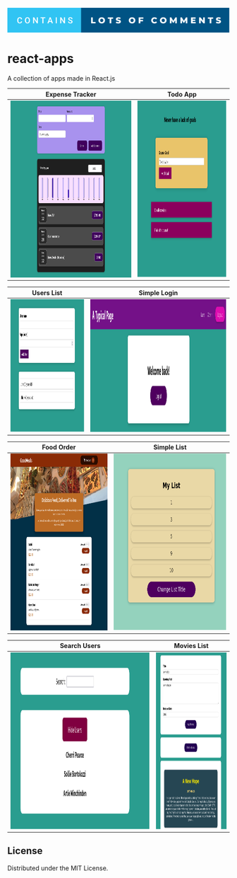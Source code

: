 ![forthebadge](screenshots/badge.svg)

# react-apps

A collection of apps made in React.js

|    Expense Tracker   |    Todo App     |             
| :---------: | :-----------: |    
| <img src="screenshots/expensetracker.png" alt="Expense Tracker" height="400" width="700" /> | <img src="screenshots/todoapp.png" alt="Todo App" height="400" /> |    
 
|   Users List   |    Simple Login  |   
| :------------: | :-------------: |     
| <img src="screenshots/userslist.png" alt="Users List" height="300" width="600" /> | <img src="screenshots/simplelogin.png" alt="Simple Login" height="300"  /> |      
 
| Food Order |  Simple List |         
| :------------: | :-------------: |            
| <img src="screenshots/foodorder.png" alt="Food Order" height="400" width="400" /> | <img src="screenshots/simplelist.png" alt="Simple List" height="400" /> |       

| Search Users |  Movies List |              
| :------------: | :---------------: |               
| <img src="screenshots/searchusers.png" alt="Search Users" height="400" /> |  <img src="screenshots/movieslist.png" alt="Movies List" height="400" />  |          
 

<!-- LICENSE -->

## License

Distributed under the MIT License.
